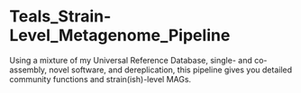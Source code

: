 # Teals_Strain-Level_Metagenome_Pipeline
Using a mixture of my Universal Reference Database, single- and co-assembly, novel software, and dereplication, this pipeline gives you detailed community functions and strain(ish)-level MAGs.
